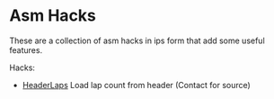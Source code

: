 # Asm Hacks
These are a collection of asm hacks in ips form that add some useful features.

Hacks:
- [HeaderLaps](HeaderLaps.ips) Load lap count from header (Contact for source)